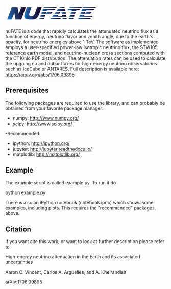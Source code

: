 ![nuFATE Logo](/nufate.png)

nuFATE is a code that rapidly calculates the attenuated neutrino flux as a function of energy, neutrino flavor and zenith angle, due to the earth's opacity, for neutrino energies above 1 TeV. The software as implemented employs a user-specified power-law isotropic neutrino flux, the STW105 reference earth model, and neutrino-nucleon cross sections computed with the CT10nlo PDF distribution. The attenuation rates can be used to calculate the upgoing nu and nubar fluxes for high-energy neutrino observatories such as IceCube or ANTARES. Full description is available here: https://arxiv.org/abs/1706.09895

Prerequisites
-------------

The following packages are required to use the library, and
can probably be obtained from your favorite package manager:

* numpy: http://www.numpy.org/
* scipy: http://www.scipy.org/

-Recommended:
* ipython: http://ipython.org/
* jupyter: http://jupyter.readthedocs.io/
* matplotlib: http://matplotlib.org/

Example
-------

The example script is called example.py. To run it do

python example.py

There is also an iPython notebook (notebook.ipnb) which shows some examples, including plots. This requires the "recommended" packages, above.

Citation
--------

If you want cite this work, or want to look at further description
please refer to

High-energy neutrino attenuation in the Earth and its associated uncertainties

Aaron C. Vincent, Carlos A. Arguelles, and A. Kheirandish

arXiv:1706.09895

